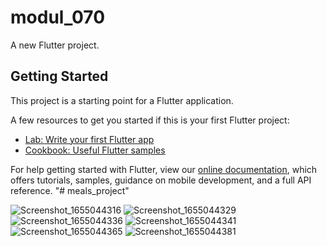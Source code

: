 # modul_070

A new Flutter project.

## Getting Started

This project is a starting point for a Flutter application.

A few resources to get you started if this is your first Flutter project:

- [Lab: Write your first Flutter app](https://flutter.dev/docs/get-started/codelab)
- [Cookbook: Useful Flutter samples](https://flutter.dev/docs/cookbook)

For help getting started with Flutter, view our
[online documentation](https://flutter.dev/docs), which offers tutorials,
samples, guidance on mobile development, and a full API reference.
"# meals_project"  

![Screenshot_1655044316](https://user-images.githubusercontent.com/65570842/173239392-bc7fc986-ccfc-4dae-b74a-6435c47595b1.png)
![Screenshot_1655044329](https://user-images.githubusercontent.com/65570842/173239395-0fe7075a-a78b-445e-b7d6-c91a79ca3553.png)
![Screenshot_1655044336](https://user-images.githubusercontent.com/65570842/173239397-c4b57812-ec3e-4598-9e30-19660bdc11ce.png)
![Screenshot_1655044341](https://user-images.githubusercontent.com/65570842/173239400-2be18545-234a-466d-b950-bcf5e5ebf1b8.png)
![Screenshot_1655044365](https://user-images.githubusercontent.com/65570842/173239401-b1189c01-3c4f-49a0-a3aa-25986cb4c085.png)
![Screenshot_1655044381](https://user-images.githubusercontent.com/65570842/173239405-f0a806ce-9d95-439f-aa08-9de832c28deb.png)


